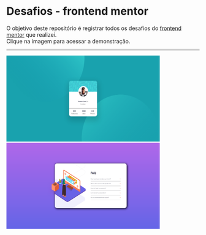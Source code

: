 # Desafios - frontend mentor 
O objetivo deste repositório é registrar todos os desafios do [frontend mentor](https://www.frontendmentor.io/challenges) que realizei.<br/>
Clique na imagem para acessar a demonstração.
<br/>
<hr/>
<p float=left">
<a href="https://friendly-blackwell-3ac86f.netlify.app"><img width="400" height="225" src="https://github.com/Kaedh/frontend-mentor-challenges/blob/main/preview/profile-card-preview.png" /></a>
<a href="https://pedantic-mcnulty-68f856.netlify.app"><img width="400" height="225" src="https://github.com/Kaedh/frontend-mentor-challenges/blob/main/preview/accordion-menu-preview.png" /></a>
</p>



